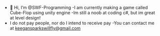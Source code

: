 - 👋 Hi, I’m @SWF-Programming
-I am currently making a game called Cube-Flop using unity engine
-Im still a noob at coding c#, but im great at level design!
- I do not pay people, nor do I intend to receive pay
-You can contact me at keegansparkswillfly@gmail.com

<!---
SWF-Programming/SWF-Programming is a ✨ special ✨ repository because its `README.md` (this file) appears on your GitHub profile.
You can click the Preview link to take a look at your changes.
--->

